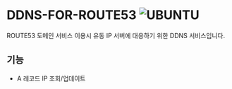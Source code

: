 # DDNS-FOR-ROUTE53 ![UBUNTU](https://img.shields.io/badge/Amazon_Route_53-8C4FFF?style=flat-square&logo=amazonroute53&logoColor=white)

ROUTE53 도메인 서비스 이용시 유동 IP 서버에 대응하기 위한 DDNS 서비스입니다.

## 기능

- A 레코드 IP 조회/업데이트

